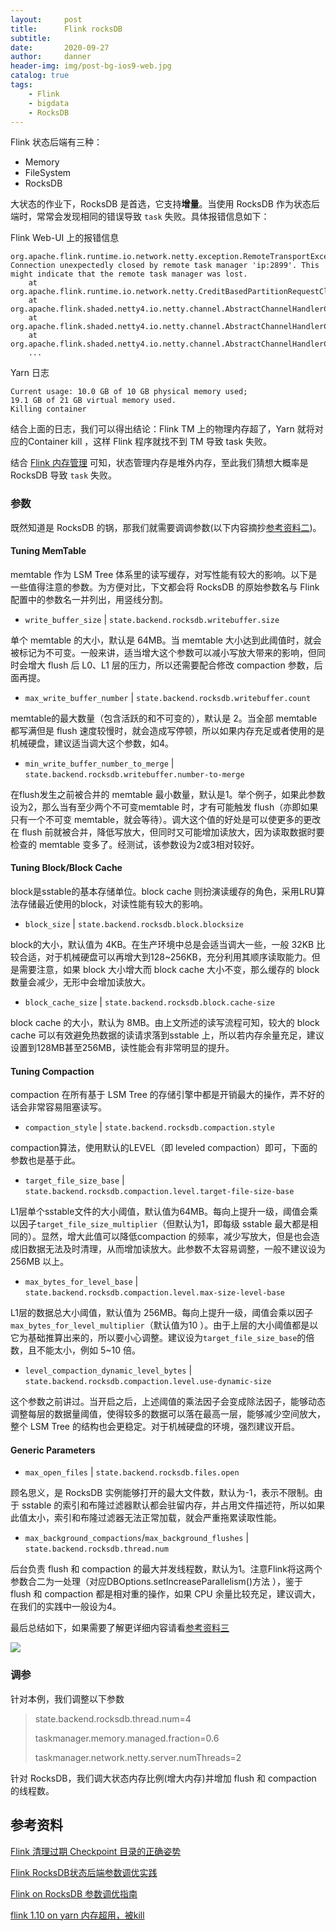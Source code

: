 ```yaml
---
layout:     post
title:      Flink rocksDB
subtitle:   
date:       2020-09-27
author:     danner
header-img: img/post-bg-ios9-web.jpg
catalog: true
tags:
    - Flink
    - bigdata
    - RocksDB
---
```


Flink 状态后端有三种：

- Memory
- FileSystem
- RocksDB

大状态的作业下，RocksDB 是首选，它支持**增量**。当使用 RocksDB 作为状态后端时，常常会发现相同的错误导致 `task` 失败。具体报错信息如下：

Flink Web-UI 上的报错信息

```shell
org.apache.flink.runtime.io.network.netty.exception.RemoteTransportException: Connection unexpectedly closed by remote task manager 'ip:2899'. This might indicate that the remote task manager was lost.
	at org.apache.flink.runtime.io.network.netty.CreditBasedPartitionRequestClientHandler.channelInactive(CreditBasedPartitionRequestClientHandler.java:136)
	at org.apache.flink.shaded.netty4.io.netty.channel.AbstractChannelHandlerContext.invokeChannelInactive(AbstractChannelHandlerContext.java:257)
	at org.apache.flink.shaded.netty4.io.netty.channel.AbstractChannelHandlerContext.invokeChannelInactive(AbstractChannelHandlerContext.java:243)
	at org.apache.flink.shaded.netty4.io.netty.channel.AbstractChannelHandlerContext.fireChannelInactive(AbstractChannelHandlerContext.java:236)
	...
```

Yarn 日志

```shell
Current usage: 10.0 GB of 10 GB physical memory used; 
19.1 GB of 21 GB virtual memory used.
Killing container
```

结合上面的日志，我们可以得出结论：Flink TM 上的物理内存超了，Yarn 就将对应的Container kill ，这样 Flink 程序就找不到 TM 导致 task 失败。

结合 [Flink 内存管理](https://vendanner.github.io/2020/08/25/Flink-%E5%86%85%E5%AD%98%E7%AE%A1%E7%90%86/) 可知，状态管理内存是堆外内存，至此我们猜想大概率是 RocksDB 导致 `task` 失败。

### 参数

既然知道是 RocksDB 的锅，那我们就需要调调参数(以下内容摘抄[参考资料二](https://www.jianshu.com/p/b337b693fb8d))。

#### Tuning MemTable

memtable 作为 LSM Tree 体系里的读写缓存，对写性能有较大的影响。以下是一些值得注意的参数。为方便对比，下文都会将 RocksDB 的原始参数名与 Flink 配置中的参数名一并列出，用竖线分割。

- `write_buffer_size`  \|  `state.backend.rocksdb.writebuffer.size`

单个 memtable 的大小，默认是 64MB。当 memtable 大小达到此阈值时，就会被标记为不可变。一般来讲，适当增大这个参数可以减小写放大带来的影响，但同时会增大 flush 后 L0、L1 层的压力，所以还需要配合修改 compaction 参数，后面再提。

- `max_write_buffer_number`  \|  `state.backend.rocksdb.writebuffer.count`

memtable的最大数量（包含活跃的和不可变的），默认是 2。当全部 memtable 都写满但是 flush 速度较慢时，就会造成写停顿，所以如果内存充足或者使用的是机械硬盘，建议适当调大这个参数，如4。

- `min_write_buffer_number_to_merge`  \|  `state.backend.rocksdb.writebuffer.number-to-merge`

在flush发生之前被合并的 memtable 最小数量，默认是1。举个例子，如果此参数设为2，那么当有至少两个不可变memtable 时，才有可能触发 flush（亦即如果只有一个不可变 memtable，就会等待）。调大这个值的好处是可以使更多的更改在 flush 前就被合并，降低写放大，但同时又可能增加读放大，因为读取数据时要检查的 memtable 变多了。经测试，该参数设为2或3相对较好。

#### Tuning Block/Block Cache

block是sstable的基本存储单位。block cache 则扮演读缓存的角色，采用LRU算法存储最近使用的block，对读性能有较大的影响。

- `block_size`  \|  `state.backend.rocksdb.block.blocksize`

block的大小，默认值为 4KB。在生产环境中总是会适当调大一些，一般 32KB 比较合适，对于机械硬盘可以再增大到128~256KB，充分利用其顺序读取能力。但是需要注意，如果 block 大小增大而 block cache 大小不变，那么缓存的 block 数量会减少，无形中会增加读放大。

- `block_cache_size`  \|  `state.backend.rocksdb.block.cache-size`

block cache 的大小，默认为 8MB。由上文所述的读写流程可知，较大的 block cache 可以有效避免热数据的读请求落到sstable 上，所以若内存余量充足，建议设置到128MB甚至256MB，读性能会有非常明显的提升。

#### Tuning Compaction

compaction 在所有基于 LSM Tree 的存储引擎中都是开销最大的操作，弄不好的话会非常容易阻塞读写。

- `compaction_style`  \|  `state.backend.rocksdb.compaction.style`

compaction算法，使用默认的LEVEL（即 leveled compaction）即可，下面的参数也是基于此。

- `target_file_size_base`  \|  `state.backend.rocksdb.compaction.level.target-file-size-base`

L1层单个sstable文件的大小阈值，默认值为64MB。每向上提升一级，阈值会乘以因子`target_file_size_multiplier`（但默认为1，即每级 sstable 最大都是相同的）。显然，增大此值可以降低compaction 的频率，减少写放大，但是也会造成旧数据无法及时清理，从而增加读放大。此参数不太容易调整，一般不建议设为 256MB 以上。

- `max_bytes_for_level_base`   \|   `state.backend.rocksdb.compaction.level.max-size-level-base`

L1层的数据总大小阈值，默认值为 256MB。每向上提升一级，阈值会乘以因子`max_bytes_for_level_multiplier`（默认值为10 ）。由于上层的大小阈值都是以它为基础推算出来的，所以要小心调整。建议设为`target_file_size_base`的倍数，且不能太小，例如 5~10 倍。

- `level_compaction_dynamic_level_bytes`  \|  `state.backend.rocksdb.compaction.level.use-dynamic-size`

这个参数之前讲过。当开启之后，上述阈值的乘法因子会变成除法因子，能够动态调整每层的数据量阈值，使得较多的数据可以落在最高一层，能够减少空间放大，整个 LSM Tree 的结构也会更稳定。对于机械硬盘的环境，强烈建议开启。

#### Generic Parameters

- `max_open_files`  \|  `state.backend.rocksdb.files.open`

顾名思义，是 RocksDB 实例能够打开的最大文件数，默认为-1，表示不限制。由于 sstable 的索引和布隆过滤器默认都会驻留内存，并占用文件描述符，所以如果此值太小，索引和布隆过滤器无法正常加载，就会严重拖累读取性能。

- `max_background_compactions`/`max_background_flushes`  \|  `state.backend.rocksdb.thread.num`

后台负责 flush 和 compaction 的最大并发线程数，默认为1。注意Flink将这两个参数合二为一处理（对应DBOptions.setIncreaseParallelism()方法 ），鉴于 flush 和 compaction 都是相对重的操作，如果 CPU 余量比较充足，建议调大，在我们的实践中一般设为4。

最后总结如下，如果需要了解更详细内容请看[参考资料三](https://cloud.tencent.com/developer/article/1592441)

![](https://vendanner.github.io/img/Flink/Flink_RocksDB_Param.png)

### 调参

针对本例，我们调整以下参数

> state.backend.rocksdb.thread.num=4
>
> taskmanager.memory.managed.fraction=0.6
>
> taskmanager.network.netty.server.numThreads=2 

针对 RocksDB，我们调大状态内存比例(增大内存)并增加 flush 和 compaction 的线程数。



## 参考资料

[Flink 清理过期 Checkpoint 目录的正确姿势](https://mp.weixin.qq.com/s/oh53V_IQwgrD_GPRht1F5A)

[Flink RocksDB状态后端参数调优实践](https://www.jianshu.com/p/b337b693fb8d)

[Flink on RocksDB 参数调优指南](https://cloud.tencent.com/developer/article/1592441)

[flink 1.10 on yarn 内存超用，被kill](http://apache-flink.147419.n8.nabble.com/flink-1-10-on-yarn-kill-td4059.html)